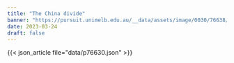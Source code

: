 ```yaml
---
title: "The China divide"
banner: "https://pursuit.unimelb.edu.au/__data/assets/image/0030/76638/The-China-divide_b63d56d5-47ec-46f4-ad2b-5914c6f0aef5.jpg"
date: 2023-03-24
draft: false
---
```


{{< json_article file="data/p76630.json" >}}
